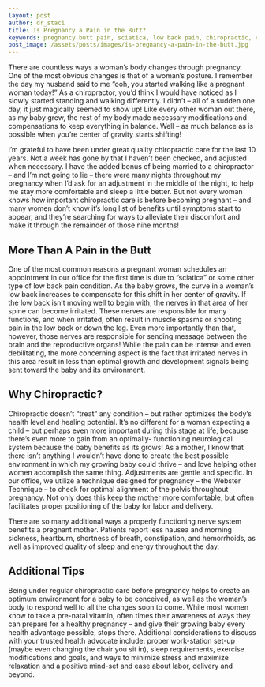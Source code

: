 ```yaml
---
layout: post
author: dr_staci
title: Is Pregnancy a Pain in the Butt?
keywords: pregnancy butt pain, sciatica, low back pain, chiropractic, chiropractor, Fishers, Geist, noblesville, Hamilton Town Center
post_image: /assets/posts/images/is-pregnancy-a-pain-in-the-butt.jpg
---
```

There are countless ways a woman’s body changes through pregnancy. One of the most
obvious changes is that of a woman’s posture. I remember the day my husband said to me
“ooh, you started walking like a pregnant woman today!” As a chiropractor, you’d think I would
have noticed as I slowly started standing and walking differently. I didn’t – all of a sudden one
day, it just magically seemed to show up! Like every other woman out there, as my baby grew,
the rest of my body made necessary modifications and compensations to keep everything in
balance. Well – as much balance as is possible when you’re center of gravity starts shifting!

I’m grateful to have been under great quality chiropractic care for the last 10 years. Not a week
has gone by that I haven’t been checked, and adjusted when necessary. I have the added bonus
of being married to a chiropractor – and I’m not going to lie – there were many nights
throughout my pregnancy when I’d ask for an adjustment in the middle of the night, to help me
stay more comfortable and sleep a little better. But not every woman knows how important
chiropractic care is before becoming pregnant – and many women don’t know it’s long list of
benefits until symptoms start to appear, and they’re searching for ways to alleviate their
discomfort and make it through the remainder of those nine months!

## More Than A Pain in the Butt
One of the most common reasons a pregnant woman schedules an appointment in our office
for the first time is due to “sciatica” or some other type of low back pain condition. As the baby
grows, the curve in a woman’s low back increases to compensate for this shift in her center of
gravity. If the low back isn’t moving well to begin with, the nerves in that area of her spine can
become irritated. These nerves are responsible for many functions, and when irritated, often
result in muscle spasms or shooting pain in the low back or down the leg. Even more
importantly than that, however, those nerves are responsible for sending message between the
brain and the reproductive organs! While the pain can be intense and even debilitating, the
more concerning aspect is the fact that irritated nerves in this area result in less than optimal
growth and development signals being sent toward the baby and its environment.

## Why Chiropractic?
Chiropractic doesn’t “treat” any condition – but rather optimizes the body’s health level and
healing potential. It’s no different for a woman expecting a child – but perhaps even more
important during this stage at life, because there’s even more to gain from an optimally-
functioning neurological system because the baby benefits as its grows! As a mother, I know
that there isn’t anything I wouldn’t have done to create the best possible environment in which
my growing baby could thrive – and love helping other women accomplish the same thing.
Adjustments are gentle and specific. In our office, we utilize a technique designed for
pregnancy – the Webster Technique – to check for optimal alignment of the pelvis throughout
pregnancy. Not only does this keep the mother more comfortable, but often facilitates proper
positioning of the baby for labor and delivery.

There are so many additional ways a properly functioning nerve system benefits a pregnant
mother. Patients report less nausea and morning sickness, heartburn, shortness of breath,
constipation, and hemorrhoids, as well as improved quality of sleep and energy throughout the
day.

## Additional Tips
Being under regular chiropractic care before pregnancy helps to create an optimum
environment for a baby to be conceived, as well as the woman’s body to respond well to all the
changes soon to come. While most women know to take a pre-natal vitamin, often times their
awareness of ways they can prepare for a healthy pregnancy – and give their growing baby
every health advantage possible, stops there. Additional considerations to discuss with your
trusted health advocate include: proper work-station set-up (maybe even changing the chair
you sit in), sleep requirements, exercise modifications and goals, and ways to minimize stress
and maximize relaxation and a positive mind-set and ease about labor, delivery and beyond.
